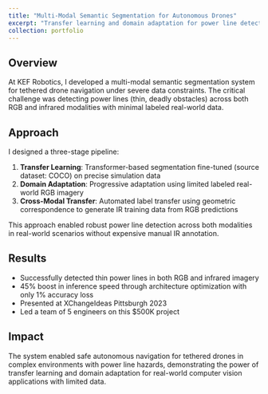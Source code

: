 ```yaml
---
title: "Multi-Modal Semantic Segmentation for Autonomous Drones"
excerpt: "Transfer learning and domain adaptation for power line detection across RGB and infrared modalities at KEF Robotics"
collection: portfolio
---
```


## Overview
At KEF Robotics, I developed a multi-modal semantic segmentation system for tethered drone navigation under severe data constraints. The critical challenge was detecting power lines (thin, deadly obstacles) across both RGB and infrared modalities with minimal labeled real-world data.

## Approach
I designed a three-stage pipeline:
1. **Transfer Learning**: Transformer-based segmentation fine-tuned (source dataset: COCO) on precise simulation data
2. **Domain Adaptation**: Progressive adaptation using limited labeled real-world RGB imagery
3. **Cross-Modal Transfer**: Automated label transfer using geometric correspondence to generate IR training data from RGB predictions

This approach enabled robust power line detection across both modalities in real-world scenarios without expensive manual IR annotation.

## Results
- Successfully detected thin power lines in both RGB and infrared imagery
- 45% boost in inference speed through architecture optimization with only 1% accuracy loss
- Presented at XChangeIdeas Pittsburgh 2023
- Led a team of 5 engineers on this $500K project

## Impact
The system enabled safe autonomous navigation for tethered drones in complex environments with power line hazards, demonstrating the power of transfer learning and domain adaptation for real-world computer vision applications with limited data.
